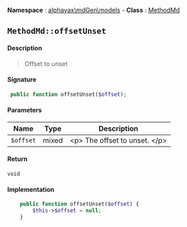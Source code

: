 **Namespace**  : [alphayax\mdGen\models](../__NAMESPACE__.md) -
**Class** : [MethodMd](__CLASS__.md)

## `MethodMd::offsetUnset`

#### Description

> Offset to unset

#### Signature

```php
 public function offsetUnset($offset);
```

#### Parameters

| Name | Type | Description |
|---|---|---|
| `$offset` | mixed | &lt;p&gt; The offset to unset. &lt;/p&gt; |

#### Return

    void 

#### Implementation

```php
    public function offsetUnset($offset) {
        $this->$offset = null;
    }

```
